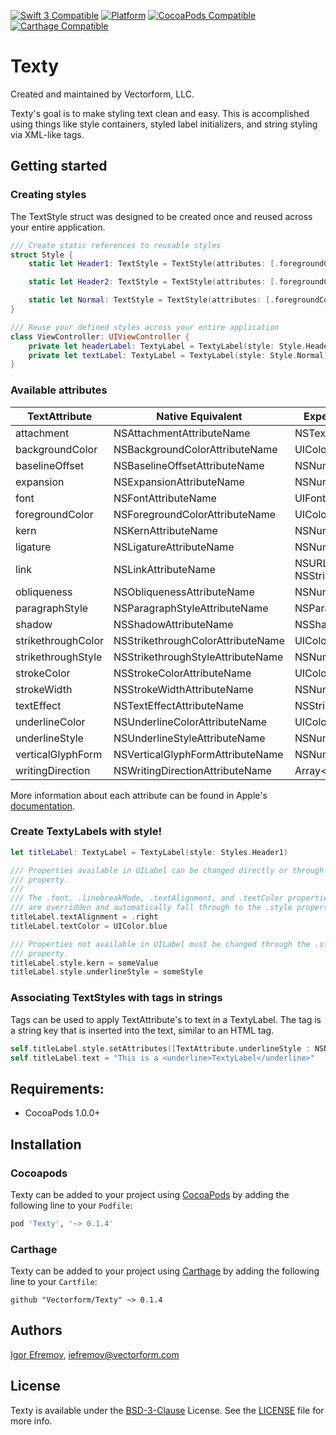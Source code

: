 [![Swift 3 Compatible](https://img.shields.io/badge/swift3-compatible-4BC51D.svg?style=flat)](https://developer.apple.com/swift)
[![Platform](https://img.shields.io/cocoapods/p/Texty.svg?style=flat)](http://cocoadocs.org/docsets/Texty)
[![CocoaPods Compatible](https://img.shields.io/cocoapods/v/Texty.svg)](https://img.shields.io/cocoapods/v/Texty.svg)
[![Carthage Compatible](https://img.shields.io/badge/Carthage-compatible-4BC51D.svg?style=flat)](https://github.com/Carthage/Carthage)

# Texty
Created and maintained by Vectorform, LLC.

Texty's goal is to make styling text clean and easy. This is accomplished using things like style containers, styled label initializers, and string styling via XML-like tags.


## Getting started
### Creating styles
The TextStyle struct was designed to be created once and reused across your entire application.
```swift
/// Create static references to reusable styles
struct Style {
    static let Header1: TextStyle = TextStyle(attributes: [.foregroundColor : UIColor.black, .font : UIFont.boldSystemFont(ofSize: 24.0)])

    static let Header2: TextStyle = TextStyle(attributes: [.foregroundColor : UIColor.black, .font : UIFont.boldSystemFont(ofSize: 20.0)])

    static let Normal: TextStyle = TextStyle(attributes: [.foregroundColor : UIColor.black, .font : UIFont.systemFont(ofSize: 17.0)])
}
```
```swift
/// Reuse your defined styles across your entire application
class ViewController: UIViewController {
    private let headerLabel: TextyLabel = TextyLabel(style: Style.Header1)
    private let textLabel: TextyLabel = TextyLabel(style: Style.Normal)
}
```


### Available attributes
| TextAttribute      | Native Equivalent                 | Expected Type     |
|--------------------|-----------------------------------|-------------------|
| attachment         | NSAttachmentAttributeName         | NSTextAttachment  |
| backgroundColor    | NSBackgroundColorAttributeName    | UIColor           |
| baselineOffset     | NSBaselineOffsetAttributeName     | NSNumber          |
| expansion          | NSExpansionAttributeName          | NSNumber          |
| font               | NSFontAttributeName               | UIFont            |
| foregroundColor    | NSForegroundColorAttributeName    | UIColor           |
| kern               | NSKernAttributeName               | NSNumber          |
| ligature           | NSLigatureAttributeName           | NSNumber          |
| link               | NSLinkAttributeName               | NSURL or NSString |
| obliqueness        | NSObliquenessAttributeName        | NSNumber          |
| paragraphStyle     | NSParagraphStyleAttributeName     | NSParagraphStyle  |
| shadow             | NSShadowAttributeName             | NSShadow          |
| strikethroughColor | NSStrikethroughColorAttributeName | UIColor           |
| strikethroughStyle | NSStrikethroughStyleAttributeName | NSNumber          |
| strokeColor        | NSStrokeColorAttributeName        | UIColor           |
| strokeWidth        | NSStrokeWidthAttributeName        | NSNumber          |
| textEffect         | NSTextEffectAttributeName         | NSString          |
| underlineColor     | NSUnderlineColorAttributeName     | UIColor           |
| underlineStyle     | NSUnderlineStyleAttributeName     | NSNumber          |
| verticalGlyphForm  | NSVerticalGlyphFormAttributeName  | NSNumber          |
| writingDirection   | NSWritingDirectionAttributeName   | Array\<NSNumber\> |

More information about each attribute can be found in Apple's [documentation](https://developer.apple.com/reference/foundation/nsattributedstring/character_attributes).


### Create TextyLabels with style!
```swift
let titleLabel: TextyLabel = TextyLabel(style: Styles.Header1)

/// Properties available in UILabel can be changed directly or through the .style
/// property.
///
/// The .font, .linebreakMode, .textAlignment, and .textColor properties of UILabel
/// are overridden and automatically fall through to the .style property.
titleLabel.textAlignment = .right
titleLabel.textColor = UIColor.blue

/// Properties not available in UILabel must be changed through the .style
/// property.
titleLabel.style.kern = someValue
titleLabel.style.underlineStyle = someStyle
```


### Associating TextStyles with tags in strings
Tags can be used to apply TextAttribute's to text in a TextyLabel. The tag is a string key that is inserted into the text, similar to an HTML tag.

```swift
self.titleLabel.style.setAttributes([TextAttribute.underlineStyle : NSNumber(value: NSUnderlineStyle.styleSingle.rawValue)], forTag: "underline")
self.titleLabel.text = "This is a <underline>TextyLabel</underline>"
```


## Requirements:
- CocoaPods 1.0.0+


## Installation
### Cocoapods
Texty can be added to your project using [CocoaPods](http://blog.cocoapods.org/Pod-Authors-Guide-to-CocoaPods-Frameworks/) by adding the following line to your `Podfile`:

```ruby
pod 'Texty', '~> 0.1.4'
```

### Carthage
Texty can be added to your project using [Carthage](https://github.com/Carthage/Carthage/) by adding the following line to your `Cartfile`:

```ogdl
github "Vectorform/Texty" ~> 0.1.4
```

## Authors
[Igor Efremov](https://github.com/igorefremov), [iefremov@vectorform.com](mailto:iefremov@vectorform.com)


## License
Texty is available under the [BSD-3-Clause](https://opensource.org/licenses/BSD-3-Clause) License. See the [LICENSE](LICENSE) file for more info.
